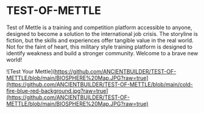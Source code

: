 # TEST-OF-METTLE
Test of Mettle is a training and competition platform accessible to anyone, designed to become a solution to the international job crisis.  The storyline is fiction, but the skills and experiences offer tangible value in the real world.  Not for the faint of heart, this military style training platform is designed to identify weakness and build a stronger community.  Welcome to a brave new world!  

![Test Your Mettle](https://github.com/ANCIENTBUILDER/TEST-OF-METTLE/blob/main/BIOSPHERE%20Map.JPG?raw=true](https://github.com/ANCIENTBUILDER/TEST-OF-METTLE/blob/main/cold-fire-blue-red-background.jpg?raw=true](https://github.com/ANCIENTBUILDER/TEST-OF-METTLE/blob/main/BIOSPHERE%20Map.JPG?raw=true)

